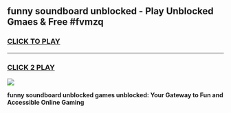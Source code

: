
## funny soundboard unblocked - Play Unblocked Gmaes & Free #fvmzq
<h3>
<a href="https://news.freeplayer.one?title=funny_soundboard_unblocked&ref=24F">CLICK TO PLAY</a></h3>
<hr>

<h3>
<a href="https://news.freeplayer.one?title=funny_soundboard_unblocked&ref=24F">CLICK 2 PLAY</a>
  
</h3>

<a href="https://news.freeplayer.one?title=funny_soundboard_unblocked&ref=24F/"><img src="https://clearcache.store/games.png"></a>


**funny soundboard unblocked games unblocked: Your Gateway to Fun and Accessible Online Gaming**
